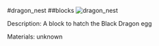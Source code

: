 #dragon_nest
##blocks
![dragon_nest](https://dragon-force-studio.com/images/EF_wiki/dragon_nest.png)

Description:  A block to hatch the Black Dragon egg 

Materials:   unknown